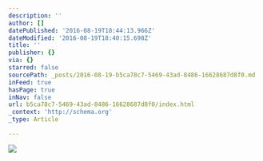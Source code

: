 ```yaml
---
description: ''
author: []
datePublished: '2016-08-19T18:44:13.966Z'
dateModified: '2016-08-19T18:40:15.698Z'
title: ''
publisher: {}
via: {}
starred: false
sourcePath: _posts/2016-08-19-b5ca78c7-5469-43ad-8486-16628687d8f0.md
inFeed: true
hasPage: true
inNav: false
url: b5ca78c7-5469-43ad-8486-16628687d8f0/index.html
_context: 'http://schema.org'
_type: Article

---
```

![](https://the-grid-user-content.s3-us-west-2.amazonaws.com/8e4d309a-94cd-468f-9fc9-69b9df247df1.jpg)